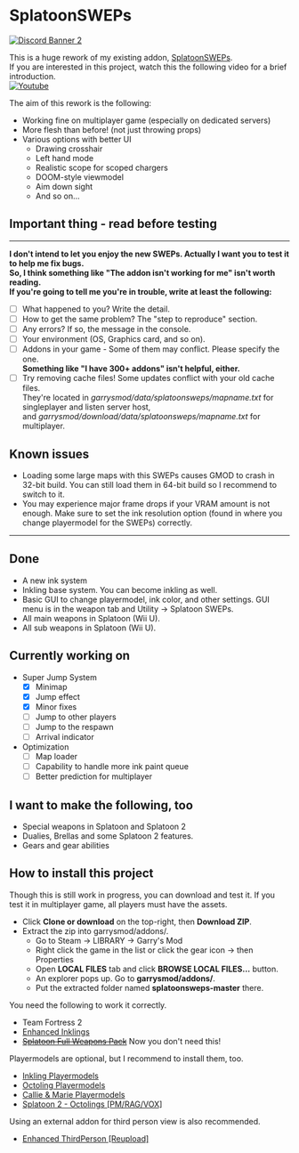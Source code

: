 # SplatoonSWEPs

[![Discord Banner 2](https://discordapp.com/api/guilds/933039683259224135/widget.png?style=banner2)](https://discord.gg/XyRXGxSYwY)

This is a huge rework of my existing addon, [SplatoonSWEPs][1].  
If you are interested in this project, watch this the following video for a brief introduction.  
[![Youtube](https://img.youtube.com/vi/2ca3UeLlCZs/0.jpg)](https://www.youtube.com/watch?v=2ca3UeLlCZs)

The aim of this rework is the following:

* Working fine on multiplayer game (especially on dedicated servers)
* More flesh than before! (not just throwing props)
* Various options with better UI
  * Drawing crosshair
  * Left hand mode
  * Realistic scope for scoped chargers
  * DOOM-style viewmodel
  * Aim down sight
  * And so on...

## Important thing - read before testing

***
**I don't intend to let you enjoy the new SWEPs.  Actually I want you to test it to help me fix bugs.**  
**So, I think something like "The addon isn't working for me" isn't worth reading.**  
**If you're going to tell me you're in trouble, write at least the following:**  

* [ ] What happened to you? Write the detail.
* [ ] How to get the same problem? The "step to reproduce" section.
* [ ] Any errors?  If so, the message in the console.
* [ ] Your environment (OS, Graphics card, and so on).
* [ ] Addons in your game - Some of them may conflict. Please specify the one.  
**Something like "I have 300+ addons" isn't helpful, either.**
* [ ] Try removing cache files! Some updates conflict with your old cache files.  
They're located in *garrysmod/data/splatoonsweps/mapname.txt* for singleplayer and listen server host,  
and *garrysmod/download/data/splatoonsweps/mapname.txt* for multiplayer.

## Known issues

* Loading some large maps with this SWEPs causes GMOD to crash in 32-bit build.
    You can still load them in 64-bit build so I recommend to switch to it.
* You may experience major frame drops if your VRAM amount is not enough.
    Make sure to set the ink resolution option (found in where you change playermodel for the SWEPs) correctly.

***

## Done

* A new ink system
* Inkling base system.
    You can become inkling as well.
* Basic GUI to change playermodel, ink color, and other settings.
    GUI menu is in the weapon tab and Utility -> Splatoon SWEPs.
* All main weapons in Splatoon (Wii U).
* All sub weapons in Splatoon (Wii U).

## Currently working on

* Super Jump System
  * [x] Minimap
  * [x] Jump effect
  * [x] Minor fixes
  * [ ] Jump to other players
  * [ ] Jump to the respawn
  * [ ] Arrival indicator
* Optimization
  * [ ] Map loader
  * [ ] Capability to handle more ink paint queue
  * [ ] Better prediction for multiplayer

## I want to make the following, too

* Special weapons in Splatoon and Splatoon 2
* Dualies, Brellas and some Splatoon 2 features.
* Gears and gear abilities

## How to install this project

Though this is still work in progress, you can download and test it.
If you test it in multiplayer game, all players must have the assets.

* Click **Clone or download** on the top-right, then **Download ZIP**.
* Extract the zip into garrysmod/addons/.  
  * Go to Steam -> LIBRARY -> Garry's Mod
  * Right click the game in the list or click the gear icon -> then Properties
  * Open **LOCAL FILES** tab and click **BROWSE LOCAL FILES...** button.
  * An explorer pops up. Go to **garrysmod/addons/**.
  * Put the extracted folder named **splatoonsweps-master** there.

You need the following to work it correctly.

* Team Fortress 2
* [Enhanced Inklings][4]
* ~~[Splatoon Full Weapons Pack][3]~~ Now you don't need this!  

Playermodels are optional, but I recommend to install them, too.

* [Inkling Playermodels][5]
* [Octoling Playermodels][6]
* [Callie & Marie Playermodels][7]
* [Splatoon 2 - Octolings [PM/RAG/VOX]][8]

Using an external addon for third person view is also recommended.

* [Enhanced ThirdPerson [Reupload]][10]  

[1]:https://steamcommunity.com/sharedfiles/filedetails/?id=746789974
[2]:https://steamcommunity.com/workshop/filedetails/?id=688236142
[3]:https://steamcommunity.com/sharedfiles/filedetails/?id=688236142
[4]:https://steamcommunity.com/workshop/filedetails/?id=572513533
[5]:https://steamcommunity.com/sharedfiles/filedetails/?id=479265317
[6]:https://steamcommunity.com/sharedfiles/filedetails/?id=478059724
[7]:https://steamcommunity.com/sharedfiles/filedetails/?id=476149543
[8]:https://steamcommunity.com/sharedfiles/filedetails/?id=1544841933
[9]:https://steamcommunity.com/sharedfiles/filedetails/?id=2589006389
[10]:https://steamcommunity.com/sharedfiles/filedetails/?id=2593095865
